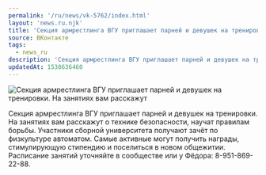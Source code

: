 ```yaml
---
permalink: '/ru/news/vk-5762/index.html'
layout: 'news.ru.njk'
title: 'Секция армрестлинга ВГУ приглашает парней и девушек на тренировки.'
source: ВКонтакте
tags:
  - news_ru
description: 'Секция армрестлинга ВГУ приглашает парней и девушек на тренировки.'
updatedAt: 1538636460
---
```

![Секция армрестлинга ВГУ приглашает парней и девушек на тренировки. На занятиях вам расскажут](https://sun9-8.userapi.com/impf/c849224/v849224908/8d61f/ALbLNwQ1CwU.jpg?size=900x600&quality=96&proxy=1&sign=fb3815ce1145346633348587ede0b88c&c_uniq_tag=3mq7cCMB24A0_KQ-MZYhEX9KfFW5NIglmEnzBo93z0E&type=album)

Секция армрестлинга ВГУ приглашает парней и девушек на тренировки. На занятиях вам расскажут о технике безопасности, научат правилам борьбы. Участники сборной университета получают зачёт по физкультуре автоматом. Самые активные могут получить награды, стимулирующую стипендию и поселиться в новом общежитии. Расписание занятий уточняйте в сообществе или у Фёдора: 8-951-869-22-88.
